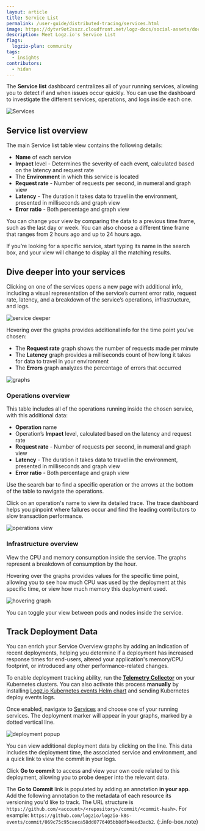 ```yaml
---
layout: article
title: Service List
permalink: /user-guide/distributed-tracing/services.html
image: https://dytvr9ot2sszz.cloudfront.net/logz-docs/social-assets/docs-social.jpg
description: Meet Logz.io's Service List
flags:
  logzio-plan: community
tags:
  - insights
contributors:
  - hidan
---
```


The **Service list** dashboard centralizes all of your running services, allowing you to detect if and when issues occur quickly.  You can use the dashboard to investigate the different services, operations, and logs inside each one.

![Services](https://dytvr9ot2sszz.cloudfront.net/logz-docs/services/service-list-overview.png)

## Service list overview

The main Service list table view contains the following details:

* **Name** of each service
* **Impact** level - Determines the severity of each event, calculated based on the latency and request rate
* The **Environment** in which this service is located
* **Request rate** - Number of requests per second, in numeral and graph view
* **Latency** - The duration it takes data to travel in the environment, presented in milliseconds and graph view
* **Error ratio** - Both percentage and graph view

You can change your view by comparing the data to a previous time frame, such as the last day or week. You can also choose a different time frame that ranges from 2 hours ago and up to 24 hours ago.

If you’re looking for a specific service, start typing its name in the search box, and your view will change to display all the matching results.

## Dive deeper into your services

Clicking on one of the services opens a new page with additional info, including a visual representation of the service’s current error ratio, request rate, latency, and a breakdown of the service’s operations, infrastructure, and logs.

![service deeper](https://dytvr9ot2sszz.cloudfront.net/logz-docs/services/service-overview.png)

Hovering over the graphs provides additional info for the time point you've chosen:

* The **Request rate** graph shows the number of requests made per minute
* The **Latency** graph provides a milliseconds count of how long it takes for data to travel in your environment
* The **Errors** graph analyzes the percentage of errors that occurred

![graphs](https://dytvr9ot2sszz.cloudfront.net/logz-docs/services/hover-graph.png)

### Operations overview

This table includes all of the operations running inside the chosen service, with this additional data:

* **Operation** name
* Operation’s **Impact** level, calculated based on the latency and request rate
* **Request rate** - Number of requests per second, in numeral and graph view
* **Latency** - The duration it takes data to travel in the environment, presented in milliseconds and graph view
* **Error ratio** - Both percentage and graph view

Use the search bar to find a specific operation or the arrows at the bottom of the table to navigate the operations.

Click on an operation's name to view its detailed trace. The trace dashboard helps you pinpoint where failures occur and find the leading contributors to slow transaction performance.

![operations view](https://dytvr9ot2sszz.cloudfront.net/logz-docs/services/operations-view.png)

### Infrastructure overview

View the CPU and memory consumption inside the service. The graphs represent a breakdown of consumption by the hour.

Hovering over the graphs provides values for the specific time point, allowing you to see how much CPU was used by the deployment at this specific time, or view how much memory this deployment used.

![hovering graph](https://dytvr9ot2sszz.cloudfront.net/logz-docs/services/hover-infra.png)

You can toggle your view between pods and nodes inside the service.

## Track Deployment Data

You can enrich your Service Overview graphs by adding an indication of recent deployments, helping you determine if a deployment has increased response times for end-users, altered your application's memory/CPU footprint, or introduced any other performance-related changes.

To enable deployment tracking ability, run the [**Telemetry Collector**](https://app.logz.io/#/dashboard/send-your-data/agent/new) on your Kubernetes clusters. You can also activate this process **manually** by installing [Logz.io Kubernetes events Helm chart](https://app.logz.io/#/dashboard/integrations/Kubernetes:~:text=user%20guide.-,Send%20your%20deploy%20events%20logs,-This%20integration%20sends) and sending Kubernetes deploy events logs.

Once enabled, navigate to [Services](https://app.logz.io/#/dashboard/spm/service-list/table?timeFrame=2h&compareTo=1d) and choose one of your running services. The deployment marker will appear in your graphs, marked by a dotted vertical line.

![deployment popup](https://dytvr9ot2sszz.cloudfront.net/logz-docs/services/deplyment-popup.png)

You can view additional deployment data by clicking on the line. This data includes the deployment time, the associated service and environment, and a quick link to view the commit in your logs.

Click **Go to commit** to access and view your own code related to this deployment, allowing you to probe deeper into the relevant data.

The **Go to Commit** link is populated by adding an annotation **in your app**. Add the following annotation to the metadata of each resource its versioning you'd like to track. The URL structure is `https://github.com/<account>/<repository>/commit/<commit-hash>`. For example: `https://github.com/logzio/logzio-k8s-events/commit/069c75c95caeca58dd0776405bb8dfb4eed3acb2`.
{:.info-box.note}


<!-- ### Logs overview

All of the logs related to the service are shown at the bottom of the page. This view includes a graph view of the log levels and a table view with the following:

* The **timestamp** of each log
* **Log level** tag 
* The **Message** associated to this log
* Number of **exceptions** found in these logs
* Number of **insights** found in these logs

You can search for specific logs or click on Explore in OSD to open the Log analytics view of the relevant service. -->
